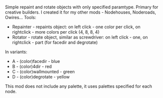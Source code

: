 Simple repaint and rotate objects with only specified paramtype. Primary for creative builders. I created it for my other mods - Nodehouses, Noderoads, Owires...
Tools:
* Repainter - repaints object: on left click - one color per click, on rightclick - more colors per click (4, 8, 8, 4)
* Rotator - rotate object, similar as screwdriver: on left click - one, on rightclick - part (for facedir and degrotate)

In variants:
* A - (color)facedir - blue
* B - (color)4dir - red
* C - (color)wallmounted - green
* D - (color)degrotate - yellow

This mod does not include any palette, it uses palettes specified for each node.
